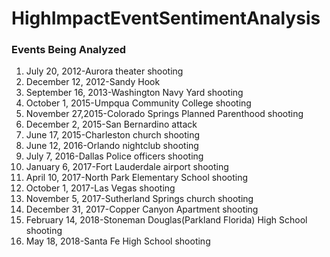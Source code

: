 # HighImpactEventSentimentAnalysis
### Events Being Analyzed
1. July 20, 2012-Aurora theater shooting
2. December 12, 2012-Sandy Hook
3. September 16, 2013-Washington Navy Yard shooting
4. October 1, 2015-Umpqua Community College shooting
5. November 27,2015-Colorado Springs Planned Parenthood shooting
6. December 2, 2015-San Bernardino attack
7. June 17, 2015-Charleston church shooting
8. June 12, 2016-Orlando nightclub shooting
9. July 7, 2016-Dallas Police officers shooting
10. January 6, 2017-Fort Lauderdale airport shooting
11. April 10, 2017-North Park Elementary School shooting
12. October 1, 2017-Las Vegas shooting
13. November 5, 2017-Sutherland Springs church shooting
14. December 31, 2017-Copper Canyon Apartment shooting
15. February 14, 2018-Stoneman Douglas(Parkland Florida) High School shooting
16. May 18, 2018-Santa Fe High School shooting

